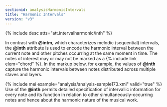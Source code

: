 ```yaml
---
sectionid: analysisHarmonicIntervals
title: "Harmonic Intervals"
version: "v3"
---
```




{% include desc atts="att.intervalharmonic/inth" %}




In contrast with **@intm**, which characterizes melodic (sequential) intervals, the
**@inth** attribute is used to encode the harmonic interval between the current note
and other pitches occurring at the same moment in time. The notes of interest may
or may not
be marked as a {% include link elem="chord" %}. In the markup below, for example, the values of
**@inth** capture the harmonic intervals between notes distributed across multiple
staves and layers.

{% include mei example="analysis/analysis-sample173.xml" valid="true" %}
Use of the **@inth** permits detailed specification of intervallic information for
every note and its function in relation to other simultaneously-occurring notes and
hence
about the harmonic nature of the musical work.

